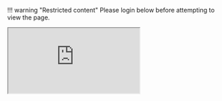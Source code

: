 
!!! warning "Restricted content"
    Please login below before attempting to view the page.

<!-- 4:3 aspect ratio -->
<div class="embed-responsive embed-responsive-4by3">
  <iframe class="embed-responsive-item" src="http://platform.exabyte.io/login"></iframe>
</div>
